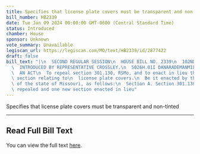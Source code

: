 ```yaml
---
title: Specifies that license plate covers must be transparent and non-tinted
bill_number: HB2339
date: Tue Jan 09 2024 00:00:00 GMT-0600 (Central Standard Time)
status: Introduced
chamber: House
sponsor: Unknown
vote_summary: Unavailable
legiscan_url: https://legiscan.com/MO/text/HB2339/id/2877422
draft: false
bill_text: "|\n  SECOND REGULAR SESSION\n  HOUSE BILL NO. 2339\n  102ND GENERAL ASSEMBLY\n\
  \  INTRODUCED BY REPRESENTATIVE CROSSLEY.\n  5026H.01I DANARADEMANMILLER,ChiefClerk\n\
  \  AN ACT\n  To repeal section 301.130, RSMo, and to enact in lieu thereof one new\
  \ section relating to\n  license plate covers.\n  Be it enacted by the General Assembly\
  \ of the state of Missouri, as follows:\n  Section A. Section 301.130, RSMo, is\
  \ repealed and one new section enacted in lieu"
---
```

Specifies that license plate covers must be transparent and non-tinted

---

## Read Full Bill Text

You can view the full text [here](https://legiscan.com/MO/text/HB2339/id/2877422).
